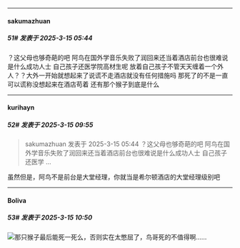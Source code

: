﻿
*****

####  sakumazhuan  
##### 51#       发表于 2025-3-15 05:44

？这父母也够奇葩的吧 阿鸟在国外学音乐失败了润回来还当着酒店前台也很难说是什么成功人士 自己孩子还医学院高材生呢 放着自己孩子不管天天缠着一个外人？？大外一开始就想起来了说谎不走酒店就没有任何措施吗 那死了的不是一直可以谎称没想起来在酒店苟着 还有那个猴子到底是什么


*****

####  kurihayn  
##### 52#       发表于 2025-3-15 09:55

<blockquote>sakumazhuan 发表于 2025-3-15 05:44
？这父母也够奇葩的吧 阿鸟在国外学音乐失败了润回来还当着酒店前台也很难说是什么成功人士 自己孩子还医学 ...</blockquote>

虽然但是，阿鸟不是前台是大堂经理，你就当是希尔顿酒店的大堂经理级别吧


*****

####  Boliva  
##### 53#       发表于 2025-3-15 10:50

<img src="https://static.saraba1st.com/image/smiley/face2017/001.png" referrerpolicy="no-referrer">那只猴子最后能死一死么，否则实在太憋屈了，鸟哥死的不值得啊……

